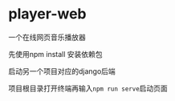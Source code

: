# player-web
一个在线网页音乐播放器



先使用npm install 安装依赖包

启动另一个项目对应的django后端

项目根目录打开终端再输入`npm run serve`启动页面
